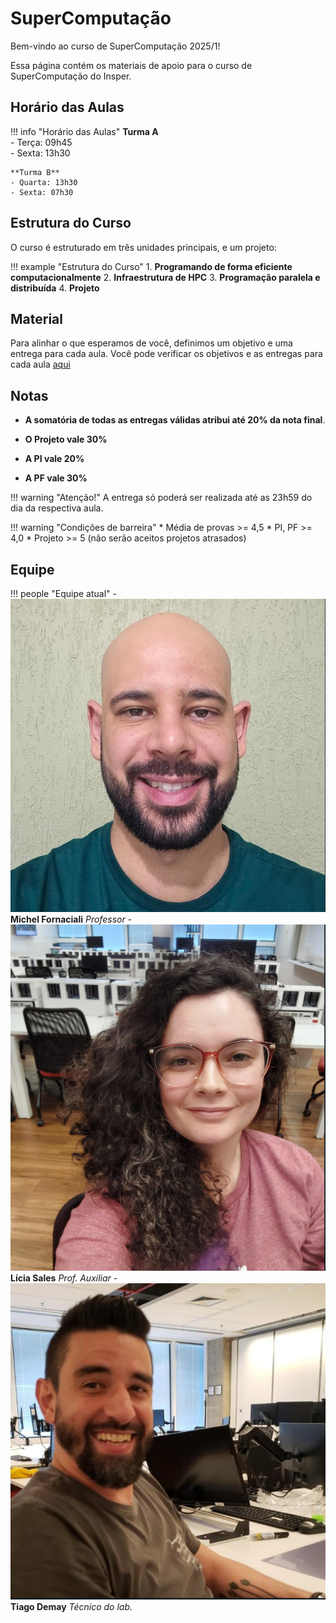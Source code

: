 # SuperComputação
Bem-vindo ao curso de SuperComputação 2025/1!

Essa página contém os materiais de apoio para o curso de SuperComputação do Insper.

## Horário das Aulas

!!! info "Horário das Aulas"
    **Turma A**  
    - Terça: 09h45  
    - Sexta: 13h30
    
    **Turma B**  
    - Quarta: 13h30  
    - Sexta: 07h30

## Estrutura do Curso

O curso é estruturado em três unidades principais, e um projeto:

!!! example "Estrutura do Curso"
    1. **Programando de forma eficiente computacionalmente**
    2. **Infraestrutura de HPC**
    3. **Programação paralela e distribuída**
    4. **Projeto**

## Material

Para alinhar o que esperamos de você, definimos um objetivo e uma entrega para cada aula. Você pode verificar os objetivos e as entregas para cada aula [aqui](aulas/index.md)



## Notas

- **A somatória de todas as entregas válidas atribui até 20% da nota final**.

- **O Projeto vale 30%**
- **A PI vale 20%**
- **A PF vale 30%**

!!! warning "Atenção!"
    A entrega só poderá ser realizada até as 23h59 do dia da respectiva aula. 
    
!!! warning "Condições de barreira"
    * Média de provas >= 4,5
    * PI, PF >= 4,0
    * Projeto >= 5 (não serão aceitos projetos atrasados)



## Equipe

!!! people "Equipe atual"
    - ![Michel](equipe/michel.png) **Michel Fornaciali** *Professor*
    - ![Lícia](equipe/licia.png) **Lícia Sales** *Prof. Auxiliar*
    - ![Demay](equipe/demay.png) **Tiago Demay** *Técnico do lab.*
  

